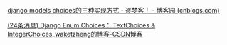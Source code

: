 [django models choices的三种实现方式 - 逐梦客！ - 博客园 (cnblogs.com)](https://www.cnblogs.com/zhumengke/articles/10821158.html)

[(24条消息) Django Enum Choices： TextChoices & IntegerChoices_waketzheng的博客-CSDN博客](https://blog.csdn.net/jaket5219999/article/details/116149389)

